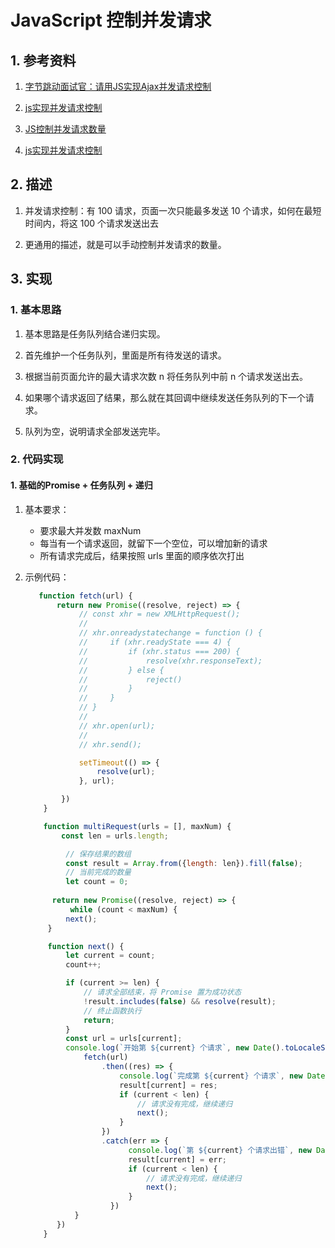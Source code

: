 # JavaScript 控制并发请求

## 1. 参考资料

1. [字节跳动面试官：请用JS实现Ajax并发请求控制](https://juejin.cn/post/6916317088521027598)

2. [js实现并发请求控制](https://www.jianshu.com/p/be92059cd7f2)

3. [JS控制并发请求数量](https://blog.csdn.net/Dilomen/article/details/110326270)

4. [js实现并发请求控制](https://www.jianshu.com/p/be92059cd7f2)

## 2. 描述

1. 并发请求控制：有 100 请求，页面一次只能最多发送 10 个请求，如何在最短时间内，将这 100 个请求发送出去

2. 更通用的描述，就是可以手动控制并发请求的数量。

## 3. 实现

### 1. 基本思路

1. 基本思路是任务队列结合递归实现。

2. 首先维护一个任务队列，里面是所有待发送的请求。

3. 根据当前页面允许的最大请求次数 n 将任务队列中前 n 个请求发送出去。

4. 如果哪个请求返回了结果，那么就在其回调中继续发送任务队列的下一个请求。

5. 队列为空，说明请求全部发送完毕。

### 2. 代码实现

#### 1. 基础的Promise + 任务队列 + 递归

1. 基本要求：
   - 要求最大并发数 maxNum
   - 每当有一个请求返回，就留下一个空位，可以增加新的请求
   - 所有请求完成后，结果按照 urls 里面的顺序依次打出

2. 示例代码：
   ```js
      function fetch(url) {
          return new Promise((resolve, reject) => {
               // const xhr = new XMLHttpRequest();
               //
               // xhr.onreadystatechange = function () {
               //     if (xhr.readyState === 4) {
               //         if (xhr.status === 200) {
               //             resolve(xhr.responseText);
               //         } else {
               //             reject()
               //         }
               //     }
               // }
               //
               // xhr.open(url);
               //
               // xhr.send();

               setTimeout(() => {
                   resolve(url);
               }, url);

           })
       }

       function multiRequest(urls = [], maxNum) {
           const len = urls.length;

            // 保存结果的数组
            const result = Array.from({length: len}).fill(false);
            // 当前完成的数量
            let count = 0;
     
         return new Promise((resolve, reject) => {
             while (count < maxNum) {
            next();
        }

        function next() {
            let current = count;
            count++;

            if (current >= len) {
                // 请求全部结束，将 Promise 置为成功状态
                !result.includes(false) && resolve(result);
                // 终止函数执行
                return;
            }
            const url = urls[current];
            console.log(`开始第 ${current} 个请求`, new Date().toLocaleString());
                fetch(url)
                    .then((res) => {
                        console.log(`完成第 ${current} 个请求`, new Date().toLocaleString());
                        result[current] = res;
                        if (current < len) {
                            // 请求没有完成，继续递归
                            next();
                        }
                    })
                    .catch(err => {
                          console.log(`第 ${current} 个请求出错`, new Date().toLocaleString());
                          result[current] = err;
                          if (current < len) {
                              // 请求没有完成，继续递归
                              next();
                          }
                      })
              }
          })
       }
   ```